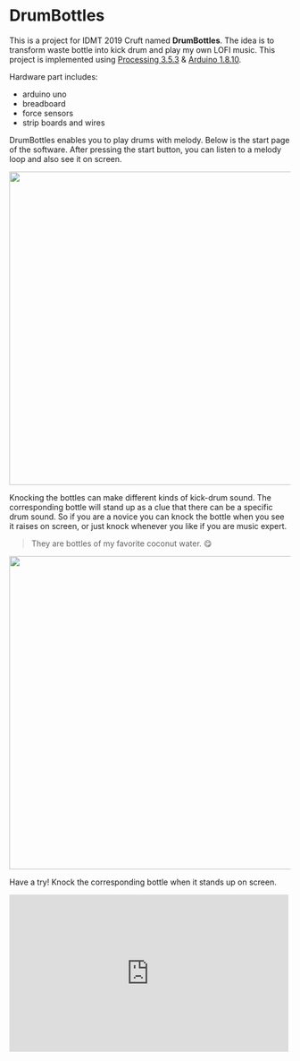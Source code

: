 # DrumBottles
This is a project for IDMT 2019 Cruft named **DrumBottles**. The idea is to transform waste bottle into kick drum and play my own LOFI music. This project is implemented using [Processing 3.5.3](https://processing.org/download/) & [Arduino 1.8.10](https://www.arduino.cc/). 

Hardware part includes:

* arduino uno 
* breadboard
* force sensors
* strip boards and wires

DrumBottles enables you to play drums with melody. Below is the start page of the software. After pressing the start button, you can listen to a melody loop and also see it on screen. 

<img src="http://huisblog.cn/DrumBottles/images/start_interface.jpeg" width="560"/>

Knocking the bottles can make different kinds of kick-drum sound. The corresponding bottle will stand up as a clue that there can be a specific drum sound. So if you are a novice you can knock the bottle when you see it raises on screen, or just knock whenever you like if you are music expert.

> They are bottles of my favorite coconut water. :yum:

<img src="http://huisblog.cn/DrumBottles/images/knocking_bottls.jpeg" width="560"/>



Have a try! Knock the corresponding bottle when it stands up on screen. 

<iframe width="500" height="281" align="middle" src="https://www.youtube.com/embed/ayQOoPAvtNA" frameborder="0" allow="accelerometer; autoplay; encrypted-media; gyroscope; picture-in-picture" allowfullscreen></iframe>